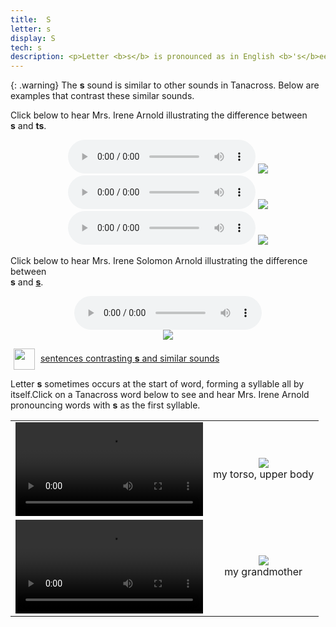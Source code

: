 ```yaml
---
title:  S
letter: s
display: S
tech: s
description: <p>Letter <b>s</b> is pronounced as in English <b>'s</b>ee' or 'ki<b>ss'</b>, but never as in English 'i<b>s</b>'. It is a voiceless sound (made without the vocal cords vibrating). It should not be confused with the sound <b>ts</b>.		</p>
---
```




{: .warning}
The <b>s</b> sound is similar to other sounds in Tanacross. Below are examples that contrast these similar sounds.



Click below to hear Mrs. Irene Arnold illustrating the difference between <b>s</b>&nbsp;and&nbsp;<b>ts</b>.

<center>
<audio controls src="{{ site.baseurl }}/assets/audio/ts_s_comp.mp3" type="audio/mpeg">Your browser does not support the audio element.</audio>
<img src="{{ site.baseurl }}/assets/gif/ts_s_comp.gif" border="0">
</center>

<center>
<audio controls src="{{ site.baseurl }}/assets/audio/ts_s_med_cmp.mp3" type="audio/mpeg">Your browser does not support the audio element.</audio>
<img src="{{ site.baseurl }}/assets/gif/ts_s_med_cmp.gif" border="0">
</center>

<center>
<audio controls src="{{ site.baseurl }}/assets/audio/ts_s_final_comp.mp3" type="audio/mpeg">Your browser does not support the audio element.</audio>
<img src="{{ site.baseurl }}/assets/gif/ts_s_final_comp.gif" border="0">
</center>

Click below to hear Mrs. Irene Solomon Arnold illustrating the difference between<br> <b>s</b> and <b><u>s</u></b>.


<center>
<audio controls src="{{ site.baseurl }}/assets/audio/s_s_under_comp.mp3" type="audio/mpeg">Your browser does not support the audio element.</audio><br/>
<img src="{{ site.baseurl }}/assets/gif/s_s_under_comp.gif" border="0">
</center>

<p>
<img src="{{ site.baseurl }}/assets/images/question.png" width="34" height="34" hspace="5" align="absmiddle"> <a href="../alveolar_comp/sib1_sent/sib1_sent.html"> sentences contrasting <b>s</b> and similar sounds</a><br />
</p>

Letter <b>s</b> sometimes occurs at the start of word, forming a syllable all by itself.Click on a Tanacross word below to see and hear Mrs. Irene Arnold pronouncing words with <b>s</b> as the first syllable.

<table><tr>
<td align="center"><video src="{{ site.vidpath }}ss_e1k.mp4" controls>Your browser does not support video.</video></td><td align="center"><img src="{{ site.baseurl }}/assets/gif/ss_e1k.gif"/><br/><span class="gloss">my torso, upper body</span></td>
</tr>
<tr>
<td align="center"><video src="{{ site.vidpath }}stsuu.mp4" controls>Your browser does not support video.</video></td><td align="center"><img src="{{ site.baseurl }}/assets/gif/stsuu.gif"/><br/><span class="gloss">my grandmother</span></td>
</tr>
</table>


